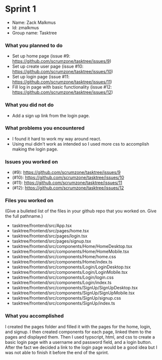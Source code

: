 # Sprint 1
* Name: Zack Malkmus
* Id: zmalkmus
* Group name: Tasktree

### What you planned to do
* Set up home page (issue #9: https://github.com/scrumzone/tasktree/issues/9)
* Set up create user page (issue #10: https://github.com/scrumzone/tasktree/issues/10)
* Set up login page (issue #11: https://github.com/scrumzone/tasktree/issues/11)
* Fill log in page with basic functionality (issue #12: https://github.com/scrumzone/tasktree/issues/12)

### What you did not do
* Add a sign up link from the login page.

### What problems you encountered
* I found it hard to work my way around react.
* Using mui didn't work as intended so I used more css to accomplish making the login page.

### Issues you worked on
* (#9): https://github.com/scrumzone/tasktree/issues/9
* (#10): https://github.com/scrumzone/tasktree/issues/10
* (#11): https://github.com/scrumzone/tasktree/issues/11
* (#12): https://github.com/scrumzone/tasktree/issues/12

### Files you worked on
(Give a bulleted list of the files in your github repo that you worked on. Give the full pathname.)
* tasktree/frontend/src/App.tsx 
* tasktree/frontend/src/pages/home.tsx
* tasktree/frontend/src/pages/login.tsx
* tasktree/frontend/src/pages/signup.tsx
* tasktree/frontend/src/components/Home/HomeDesktop.tsx
* tasktree/frontend/src/components/Home/HomeMobile.tsx
* tasktree/frontend/src/components/Home/home.css
* tasktree/frontend/src/components/Home/index.ts
* tasktree/frontend/src/components/Login/LoginDesktop.tsx
* tasktree/frontend/src/components/Login/LoginMobile.tsx
* tasktree/frontend/src/components/Login/login.css
* tasktree/frontend/src/components/Login/index.ts
* tasktree/frontend/src/components/SignUp/SignUpDesktop.tsx
* tasktree/frontend/src/components/SignUp/SignUpMobile.tsx
* tasktree/frontend/src/components/SignUp/signup.css
* tasktree/frontend/src/components/SignUp/index.ts

### What you accomplished
I created the pages folder and filled it with the pages for the home, login, and signup.
I then created components for each page, linked them to the pages and displayed them.
Then I used typscript, html, and css to create a basic login page with a username and password field, and a login button.
After the fact we decided a link to the login page would be a good idea but I was not able to finish it before the 
end of the sprint. 
